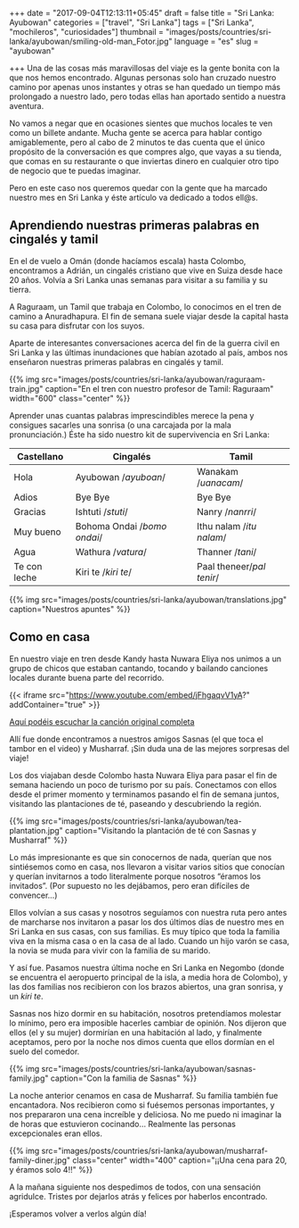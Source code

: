 +++
date = "2017-09-04T12:13:11+05:45"
draft = false
title = "Sri Lanka: Ayubowan"
categories = ["travel", "Sri Lanka"]
tags = ["Sri Lanka", "mochileros", "curiosidades"]
thumbnail = "images/posts/countries/sri-lanka/ayubowan/smiling-old-man_Fotor.jpg"
language = "es"
slug = "ayubowan"

+++
Una de las cosas más maravillosas del viaje es la gente bonita con la que nos hemos encontrado. Algunas personas solo han cruzado nuestro camino por apenas unos instantes y otras se han quedado un tiempo más prolongado a nuestro lado, pero todas ellas han aportado sentido a nuestra aventura. 

No vamos a negar que en ocasiones sientes que muchos locales te ven como un billete andante. Mucha gente se acerca para hablar contigo amigablemente, pero al cabo de 2 minutos te das cuenta que el único propósito de la conversación  es que compres algo, que vayas a su tienda, que comas en su restaurante o que inviertas dinero en cualquier otro tipo de negocio que te puedas imaginar. 

Pero en este caso nos queremos quedar con la gente que ha marcado nuestro mes en Sri Lanka y éste artículo va dedicado a todos ell@s.

## Aprendiendo nuestras primeras palabras en cingalés y tamil

En el de vuelo a Omán (donde hacíamos escala) hasta Colombo, encontramos a Adrián, un cingalés cristiano que vive en Suiza desde hace 20 años. Volvía a Sri Lanka unas semanas para visitar a su familia y su tierra.

A Raguraam, un Tamil que trabaja en Colombo, lo conocimos en el tren de camino a Anuradhapura. El fin de semana suele viajar desde la capital hasta su casa para disfrutar con los suyos. 

Aparte de interesantes conversaciones acerca del fin de la guerra civil en Sri Lanka y las últimas inundaciones que habían azotado al país, ambos nos enseñaron nuestras primeras palabras en cingalés y tamil.

{{% img src="images/posts/countries/sri-lanka/ayubowan/raguraam-train.jpg" caption="En el tren con nuestro profesor de Tamil: Raguraam" width="600" class="center" %}}

Aprender unas cuantas palabras imprescindibles merece la pena y consigues sacarles una sonrisa (o una carcajada por la mala pronunciación.) 
Éste ha sido nuestro kit de supervivencia en Sri Lanka:

Castellano|Cingalés|Tamil|
------------- | ------------- | -------------
Hola|Ayubowan /*ayuboan*/|Wanakam /*uanacam*/|
Adios|Bye Bye|Bye Bye| 
Gracias| Ishtuti /*stuti*/|Nanry /*nanrri*/|
Muy bueno|Bohoma Ondai /*bomo ondai*/|Ithu nalam /*itu nalam*/|
Agua|Wathura /*vatura*/|Thanner /*tani*/|
Te con leche|Kiri te /*kiri te*/|Paal theneer/*pal tenir*/|

{{% img src="images/posts/countries/sri-lanka/ayubowan/translations.jpg" caption="Nuestros apuntes" %}}

## Como en casa

En nuestro viaje en tren desde Kandy hasta Nuwara Eliya nos unimos a un grupo de chicos que estaban cantando, tocando y bailando canciones locales durante buena parte del recorrido.

{{< iframe src="https://www.youtube.com/embed/jFhgaqvV1yA?" addContainer="true" >}}

<a href="https://www.youtube.com/watch?v=4UQsyot7C5I" target="_blank">Aquí podéis escuchar la canción original completa</a>

Allí fue donde encontramos a nuestros amigos Sasnas (el que toca el tambor en el video) y Musharraf. ¡Sin duda una de las mejores sorpresas del viaje!

Los dos viajaban desde Colombo hasta Nuwara Eliya para pasar el fin de semana haciendo un poco de turismo por su país. Conectamos con ellos desde el primer momento y terminamos pasando el fin de semana juntos, visitando las plantaciones de té, paseando y descubriendo la región.

{{% img src="images/posts/countries/sri-lanka/ayubowan/tea-plantation.jpg" caption="Visitando la plantación de té con Sasnas y Musharraf" %}}

Lo más impresionante es que sin conocernos de nada, querían que nos sintiésemos como en casa, nos llevaron a visitar 
varios sitios que conocían y querían invitarnos a todo literalmente porque nosotros “éramos los invitados”. (Por supuesto no les dejábamos, pero eran difíciles de convencer...)

Ellos volvían a sus casas y nosotros seguíamos con nuestra ruta pero antes de marcharse nos invitaron a pasar los dos últimos días de nuestro mes en Sri Lanka en sus casas, con sus familias. Es muy típico que toda la familia viva en la misma casa o en la casa de al lado. Cuando un hijo varón se casa, la novia se muda para vivir con la familia de su marido. 

Y así fue. Pasamos nuestra última noche en Sri Lanka en Negombo (donde se encuentra el aeropuerto principal de la isla, 
a media hora de Colombo), y las dos familias nos recibieron con los brazos abiertos, una gran sonrisa, y un *kiri te*. 

Sasnas nos hizo dormir en su habitación, nosotros pretendíamos molestar lo mínimo, pero era imposible hacerles cambiar de opinión. Nos dijeron que ellos (el y su mujer) dormirían en una habitación al lado, y finalmente aceptamos, pero por la noche nos dimos cuenta que ellos dormían en el suelo del comedor. 

{{% img src="images/posts/countries/sri-lanka/ayubowan/sasnas-family.jpg" caption="Con la familia de Sasnas" %}}

La noche anterior cenamos en casa de Musharraf. Su familia también fue encantadora. Nos recibieron como si fuésemos personas importantes, y nos prepararon una cena increíble y deliciosa. No me puedo ni imaginar la de horas que estuvieron cocinando… Realmente las personas excepcionales eran ellos.

{{% img src="images/posts/countries/sri-lanka/ayubowan/musharraf-family-diner.jpg" class="center" width="400" caption="¡¡Una cena para 20, y éramos solo 4!!"  %}}

A la mañana siguiente nos despedimos de todos, con una sensación agridulce. Tristes por dejarlos atrás y felices por haberlos encontrado.

¡Esperamos volver a verlos algún día!

